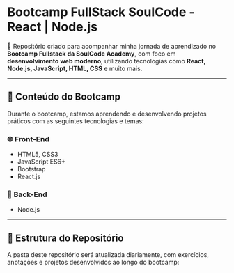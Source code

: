 # Bootcamp FullStack SoulCode - React | Node.js

🚀 Repositório criado para acompanhar minha jornada de aprendizado no **Bootcamp Fullstack da SoulCode Academy**, com foco em **desenvolvimento web moderno**, utilizando tecnologias como **React, Node.js, JavaScript, HTML, CSS** e muito mais.

---

## 🧠 Conteúdo do Bootcamp

Durante o bootcamp, estamos aprendendo e desenvolvendo projetos práticos com as seguintes tecnologias e temas:

### 🌐 Front-End

- HTML5, CSS3
- JavaScript ES6+
- Bootstrap 
- React.js

### 🔧 Back-End

- Node.js


---

## 📁 Estrutura do Repositório

A pasta deste repositório será atualizada diariamente, com exercícios, anotações e projetos desenvolvidos ao longo do bootcamp:

